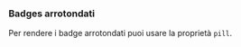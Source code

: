 ### Badges arrotondati

Per rendere i badge arrotondati puoi usare la proprietà `pill`.

<!-- STORY -->